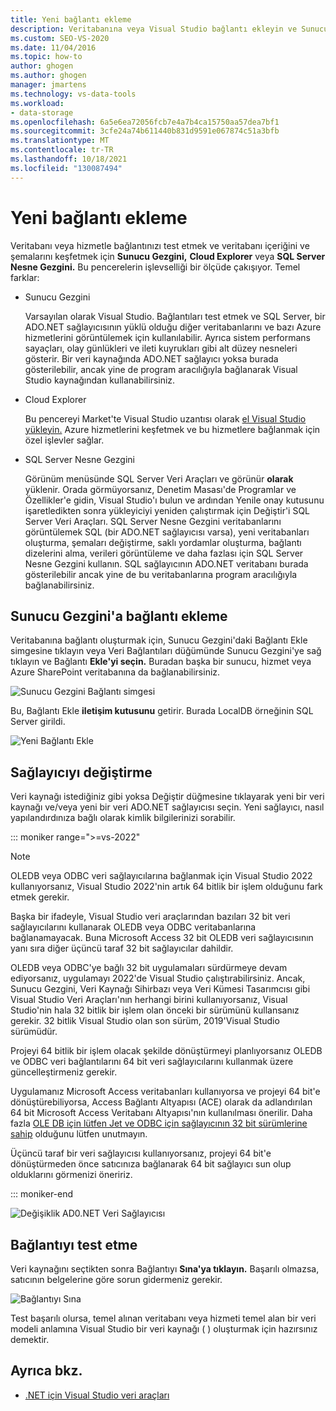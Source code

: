 ```yaml
---
title: Yeni bağlantı ekleme
description: Veritabanına veya Visual Studio bağlantı ekleyin ve Sunucu Gezgini, Cloud Explorer veya SQL Server Nesne Gezgini kullanarak veritabanı içeriklerini ve şemalarını keşfedin.
ms.custom: SEO-VS-2020
ms.date: 11/04/2016
ms.topic: how-to
author: ghogen
ms.author: ghogen
manager: jmartens
ms.technology: vs-data-tools
ms.workload:
- data-storage
ms.openlocfilehash: 6a5e6ea72056fcb7e4a7b4ca15750aa57dea7bf1
ms.sourcegitcommit: 3cfe24a74b611440b831d9591e067874c51a3bfb
ms.translationtype: MT
ms.contentlocale: tr-TR
ms.lasthandoff: 10/18/2021
ms.locfileid: "130087494"
---
```

# <a name="add-new-connections"></a>Yeni bağlantı ekleme

Veritabanı veya hizmetle bağlantınızı test etmek ve veritabanı içeriğini ve şemalarını keşfetmek için **Sunucu Gezgini,** **Cloud Explorer** veya **SQL Server Nesne Gezgini.** Bu pencerelerin işlevselliği bir ölçüde çakışıyor. Temel farklar:

- Sunucu Gezgini

   Varsayılan olarak Visual Studio. Bağlantıları test etmek ve SQL Server, bir ADO.NET sağlayıcısının yüklü olduğu diğer veritabanlarını ve bazı Azure hizmetlerini görüntülemek için kullanılabilir. Ayrıca sistem performans sayaçları, olay günlükleri ve ileti kuyrukları gibi alt düzey nesneleri gösterir. Bir veri kaynağında ADO.NET sağlayıcı yoksa burada gösterilebilir, ancak yine de program aracılığıyla bağlanarak Visual Studio kaynağından kullanabilirsiniz.

- Cloud Explorer

   Bu pencereyi Market'te Visual Studio uzantısı olarak [el Visual Studio yükleyin.](https://marketplace.visualstudio.com/items?itemName=ms-azuretools.CloudExplorerForVS) Azure hizmetlerini keşfetmek ve bu hizmetlere bağlanmak için özel işlevler sağlar.

- SQL Server Nesne Gezgini

   Görünüm menüsünde SQL Server Veri Araçları ve görünür **olarak** yüklenir. Orada görmüyorsanız, Denetim Masası'de Programlar  ve Özellikler'e gidin, Visual Studio'ı bulun ve  ardından Yenile onay kutusunu işaretledikten sonra yükleyiciyi yeniden çalıştırmak için Değiştir'i SQL Server Veri Araçları. SQL Server Nesne Gezgini  veritabanlarını görüntülemek SQL (bir ADO.NET sağlayıcısı varsa), yeni veritabanları oluşturma, şemaları değiştirme, saklı yordamlar oluşturma, bağlantı dizelerini alma, verileri görüntüleme ve daha fazlası için SQL Server Nesne Gezgini kullanın. SQL sağlayıcının ADO.NET veritabanı burada gösterilebilir ancak yine de bu veritabanlarına program aracılığıyla bağlanabilirsiniz.

## <a name="add-a-connection-in-server-explorer"></a>Sunucu Gezgini'a bağlantı ekleme

Veritabanına bağlantı oluşturmak için, Sunucu Gezgini'daki Bağlantı Ekle simgesine tıklayın veya  Veri Bağlantıları düğümünde Sunucu Gezgini'ye sağ tıklayın ve Bağlantı   **Ekle'yi seçin.** Buradan başka bir sunucu, hizmet veya Azure SharePoint veritabanına da bağlanabilirsiniz.

![Sunucu Gezgini Bağlantı simgesi](../data-tools/media/raddata-server-explorer-new-connection-icon.png)

Bu, Bağlantı Ekle **iletişim kutusunu** getirir. Burada LocalDB örneğinin SQL Server girildi.

![Yeni Bağlantı Ekle](../data-tools/media/raddata-add-new-connection-dialog.png)

## <a name="change-the-provider"></a>Sağlayıcıyı değiştirme

Veri kaynağı istediğiniz gibi yoksa Değiştir  düğmesine tıklayarak yeni bir veri kaynağı ve/veya yeni bir veri ADO.NET sağlayıcısı seçin. Yeni sağlayıcı, nasıl yapılandırdınıza bağlı olarak kimlik bilgilerinizi sorabilir.

::: moniker range=">=vs-2022"
> [!NOTE]
> OLEDB veya ODBC veri sağlayıcılarına bağlanmak için Visual Studio 2022 kullanıyorsanız, Visual Studio 2022'nin artık 64 bitlik bir işlem olduğunu fark etmek gerekir.
>
> Başka bir ifadeyle, Visual Studio veri araçlarından bazıları 32 bit veri sağlayıcılarını kullanarak OLEDB veya ODBC veritabanlarına bağlanamayacak. Buna Microsoft Access 32 bit OLEDB veri sağlayıcısının yanı sıra diğer üçüncü taraf 32 bit sağlayıcılar dahildir.
>
>OLEDB veya ODBC'ye bağlı 32 bit uygulamaları sürdürmeye devam ediyorsanız, uygulamayı 2022'de Visual Studio çalıştırabilirsiniz. Ancak, Sunucu Gezgini, Veri Kaynağı Sihirbazı veya Veri Kümesi Tasarımcısı gibi Visual Studio Veri Araçları'nın herhangi birini kullanıyorsanız, Visual Studio'nin hala 32 bitlik bir işlem olan önceki bir sürümünü kullansanız gerekir. 32 bitlik Visual Studio olan son sürüm, 2019'Visual Studio sürümüdür.
>
>Projeyi 64 bitlik bir işlem olacak şekilde dönüştürmeyi planlıyorsanız OLEDB ve ODBC veri bağlantılarını 64 bit veri sağlayıcılarını kullanmak üzere güncelleştirmeniz gerekir.
>
>Uygulamanız Microsoft Access veritabanları kullanıyorsa ve projeyi 64 bit'e dönüştürebiliyorsa, Access Bağlantı Altyapısı (ACE) olarak da adlandırılan 64 bit Microsoft Access Veritabanı Altyapısı'nın kullanılması önerilir. Daha fazla [OLE DB için lütfen Jet ve ODBC için sağlayıcının 32 bit sürümlerine sahip](/office/troubleshoot/access/jet-odbc-driver-available-32-bit-version) olduğunu lütfen unutmayın.
>
>Üçüncü taraf bir veri sağlayıcısı kullanıyorsanız, projeyi 64 bit'e dönüştürmeden önce satıcınıza bağlanarak 64 bit sağlayıcı sun olup olduklarını görmenizi öneririz.

::: moniker-end

![Değişiklik AD0.NET Veri Sağlayıcısı](../data-tools/media/raddata-change-ad0.net-data-provider.png)

## <a name="test-the-connection"></a>Bağlantıyı test etme

Veri kaynağını seçtikten sonra Bağlantıyı **Sına'ya tıklayın.** Başarılı olmazsa, satıcının belgelerine göre sorun gidermeniz gerekir.

![Bağlantıyı Sına](../data-tools/media/raddata-test-connection.png)

Test başarılı olursa, temel alınan veritabanı veya hizmeti temel alan bir veri modeli  anlamına Visual Studio bir veri kaynağı ( ) oluşturmak için hazırsınız demektir.

## <a name="see-also"></a>Ayrıca bkz.

- [.NET için Visual Studio veri araçları](../data-tools/visual-studio-data-tools-for-dotnet.md)
